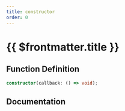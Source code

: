```yaml
---
title: constructor
order: 0
---
```


# {{ $frontmatter.title }}

## Function Definition

```ts
constructor(callback: () => void);
```

## Documentation

<!--@include: ./parts/constructor.md-->
